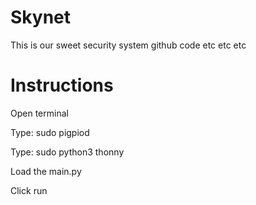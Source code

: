 # Skynet
This is our sweet security system github code etc etc etc

# Instructions
Open terminal

Type: sudo pigpiod

Type: sudo python3 thonny

Load the main.py

Click run
